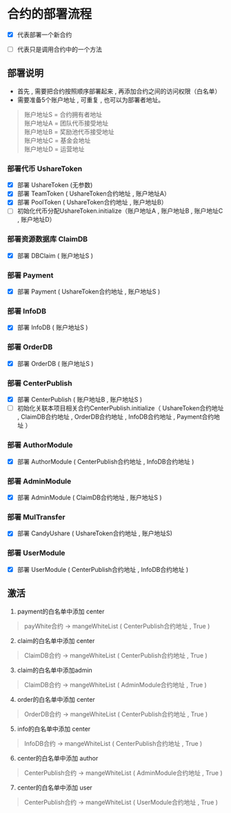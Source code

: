 # 合约的部署流程  
- [x] 代表部署一个新合约  
- [ ] 代表只是调用合约中的一个方法  
  
  
## 部署说明  
-  首先 , 需要把合约按照顺序部署起来 , 再添加合约之间的访问权限（白名单）  
- 需要准备5个账户地址 , 可重复 , 也可以为部署者地址。    

> 账户地址S = 合约拥有者地址     
> 账户地址A = 团队代币接受地址   
> 账户地址B = 奖励池代币接受地址    
> 账户地址C = 基金会地址  
> 账户地址D = 运营地址  

### 部署代币 UshareToken  
- [x] 部署 UshareToken (无参数)  
- [x] 部署 TeamToken ( UshareToken合约地址 , 账户地址A）  
- [x] 部署 PoolToken ( UshareToken合约地址 , 账户地址B）  
- [ ] 初始化代币分配UshareToken.initialize（账户地址A , 账户地址B , 账户地址C , 账户地址D）  
  
### 部署资源数据库 ClaimDB  
- [x] 部署 DBClaim ( 账户地址S )  
  
###  部署 Payment  
- [x] 部署 Payment ( UshareToken合约地址 , 账户地址S )  

### 部署 InfoDB
- [x] 部署 InfoDB ( 账户地址S )  

### 部署 OrderDB
- [x] 部署 OrderDB ( 账户地址S )  

### 部署 CenterPublish  
- [x] 部署 CenterPublish ( 账户地址B , 账户地址S )  
- [ ] 初始化关联本项目相关合约CenterPublish.initialize（ UshareToken合约地址 , ClaimDB合约地址 , OrderDB合约地址 , InfoDB合约地址 , Payment合约地址 ）  

### 部署 AuthorModule  
- [x] 部署 AuthorModule ( CenterPublish合约地址 , InfoDB合约地址 )  
  
### 部署 AdminModule  
- [x] 部署 AdminModule ( ClaimDB合约地址 , 账户地址S )  
  
### 部署 MulTransfer  
- [x] 部署 CandyUshare ( UshareToken合约地址 , 账户地址S)  
  
### 部署 UserModule  
- [x] 部署 UserModule ( CenterPublish合约地址 , InfoDB合约地址 )  
  
  
## 激活  

1. payment的白名单中添加 center  
> payWhite合约 -> mangeWhiteList ( CenterPublish合约地址 , True )

2. claim的白名单中添加 center  
> ClaimDB合约 -> mangeWhiteList ( CenterPublish合约地址 , True )

3. claim的白名单中添加admin  
> ClaimDB合约 -> mangeWhiteList ( AdminModule合约地址 , True )

4. order的白名单中添加 center  
> OrderDB合约 -> mangeWhiteList ( CenterPublish合约地址 , True )

5. info的白名单中添加 center  
> InfoDB合约 -> mangeWhiteList ( CenterPublish合约地址 , True )

6. center的白名单中添加 author  
> CenterPublish合约 -> mangeWhiteList ( AdminModule合约地址 , True )

7. center的白名单中添加 user  
> CenterPublish合约 -> mangeWhiteList ( UserModule合约地址 , True )

